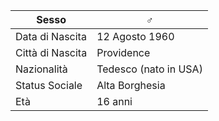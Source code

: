 | Sesso            | ♂                     |
| ---------------- | --------------------- |
| Data di Nascita  | 12 Agosto 1960        |
| Città di Nascita | Providence            |
| Nazionalità      | Tedesco (nato in USA) |
| Status Sociale   | Alta Borghesia        |
| Età              | 16 anni               |
